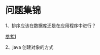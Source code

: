 # 问题集锦

1、排序应该在数据库还是在应用程序中进行？

[参考1](http://www.infoq.com/cn/news/2008/09/sort-in-database-applications)


2、java 创建对象的方式

